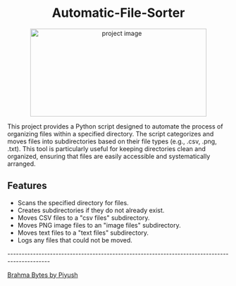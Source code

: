 <h1 align="center" id="title">Automatic-File-Sorter</h1>

<p align="center">
    <img src="https://cdn.dribbble.com/users/1746237/screenshots/11276091/media/fa47c19cbbbc00b2f5eceda0459c34db.gif" alt="project image" width="400" height="200">
</p>

<p id="description">This project provides a Python script designed to automate the process of organizing files within a specified directory. The script categorizes and moves files into subdirectories based on their file types (e.g., .csv, .png, .txt). This tool is particularly useful for keeping directories clean and organized, ensuring that files are easily accessible and systematically arranged.</p>

<h2>Features</h2>
<ul>
    <li>Scans the specified directory for files.</li>
    <li>Creates subdirectories if they do not already exist.</li>
    <li>Moves CSV files to a "csv files" subdirectory.</li>
    <li>Moves PNG image files to an "image files" subdirectory.</li>
    <li>Moves text files to a "text files" subdirectory.</li>
    <li>Logs any files that could not be moved.</li>
</ul>
<p>---------------------------------------------------------------------------------------------</p>
<a href="https://www.brahmabytes.com" target="_blank" rel="Brahma Bytes">Brahma Bytes by Piyush</a>
